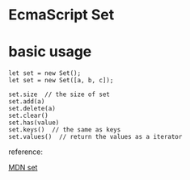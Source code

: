 # EcmaScript Set

<!--
ID: 5b73db51-6a24-4244-b6c5-e1721d25b77f
Status: publish
Date: 2017-06-12T00:14:00
Modified: 2017-06-12T00:14:00
wp_id: 499
-->

# basic usage

```
let set = new Set();
let set = new Set([a, b, c]);

set.size  // the size of set
set.add(a)
set.delete(a)
set.clear()
set.has(value)
set.keys()  // the same as keys
set.values()  // return the values as a iterator
```

reference:

[MDN set](https://developer.mozilla.org/en/docs/Web/JavaScript/Reference/Global_Objects/Set)
